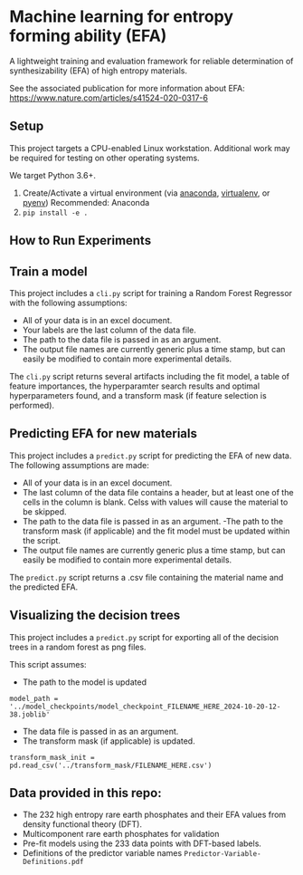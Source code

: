 # Machine learning for entropy forming ability (EFA)

A lightweight training and evaluation framework for reliable determination of synthesizability (EFA) of high entropy materials.

See the associated publication for more information about EFA: https://www.nature.com/articles/s41524-020-0317-6

## Setup

This project targets a CPU-enabled Linux workstation. Additional work may be required for testing on other operating systems.

We target Python 3.6+. 

1. Create/Activate a virtual environment (via [anaconda](https://docs.conda.io/en/latest/miniconda.html), [virtualenv](https://virtualenv.pypa.io/en/latest/), or [pyenv](https://github.com/pyenv/pyenv)) Recommended: Anaconda 
2. `pip install -e .`

## How to Run Experiments

## Train a model

This project includes a `cli.py` script for training a Random Forest Regressor with the following assumptions:

- All of your data is in an excel document.
- Your labels are the last column of the data file.
- The path to the data file is passed in as an argument.
- The output file names are currently generic plus a time stamp, but can easily be modified to contain more experimental details.

The `cli.py` script returns several artifacts including the fit model, a table of feature importances, the hyperparamter search results and optimal hyperparameters found, and a transform mask (if feature selection is performed).

## Predicting EFA for new materials

This project includes a `predict.py` script for predicting the EFA of new data. The following assumptions are made:

- All of your data is in an excel document.
- The last column of the data file contains a header, but at least one of the cells in the column is blank. Celss with values will cause the material to be skipped.
- The path to the data file is passed in as an argument.
-The path to the transform mask (if applicable) and the fit model must be updated within the script.
- The output file names are currently generic plus a time stamp, but can easily be modified to contain more experimental details.

The `predict.py` script returns a .csv file containing the material name and the predicted EFA.


## Visualizing the decision trees

This project includes a `predict.py` script for exporting all of the decision trees in a random forest as png files. 

This script assumes:

- The path to the model is updated 
```
model_path = '../model_checkpoints/model_checkpoint_FILENAME_HERE_2024-10-20-12-38.joblib'
```
- The data file is passed in as an argument.
- The transform mask (if applicable) is updated.
```
transform_mask_init = pd.read_csv('../transform_mask/FILENAME_HERE.csv')
```

## Data provided in this repo:

- The 232 high entropy rare earth phosphates and their EFA values from density functional theory (DFT). 
- Multicomponent rare earth phosphates for validation
- Pre-fit models using the 233 data points with DFT-based labels.
- Definitions of the predictor variable names `Predictor-Variable-Definitions.pdf`

